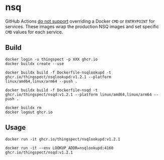 # nsq

GitHub Actions
[do not support](https://github.community/t/how-do-i-properly-override-a-service-entrypoint/17435)
overriding a Docker `CMD` or `ENTRYPOINT` for services. These images wrap the
production NSQ images and set specific `CMD` values for each service.

## Build

```
docker login -u thingspect -p XXX ghcr.io
docker buildx create --use

docker buildx build -f Dockerfile-nsqlookupd -t ghcr.io/thingspect/nsqlookupd:v1.2.1 --platform linux/amd64,linux/arm64 --push .

docker buildx build -f Dockerfile-nsqd -t ghcr.io/thingspect/nsqd:v1.2.1 --platform linux/amd64,linux/arm64 --push .

docker buildx rm
docker logout ghcr.io
```

## Usage

```
docker run -it ghcr.io/thingspect/nsqlookupd:v1.2.1

docker run -it --env LOOKUP_ADDR=nsqlookupd:4160 ghcr.io/thingspect/nsqd:v1.2.1
```
